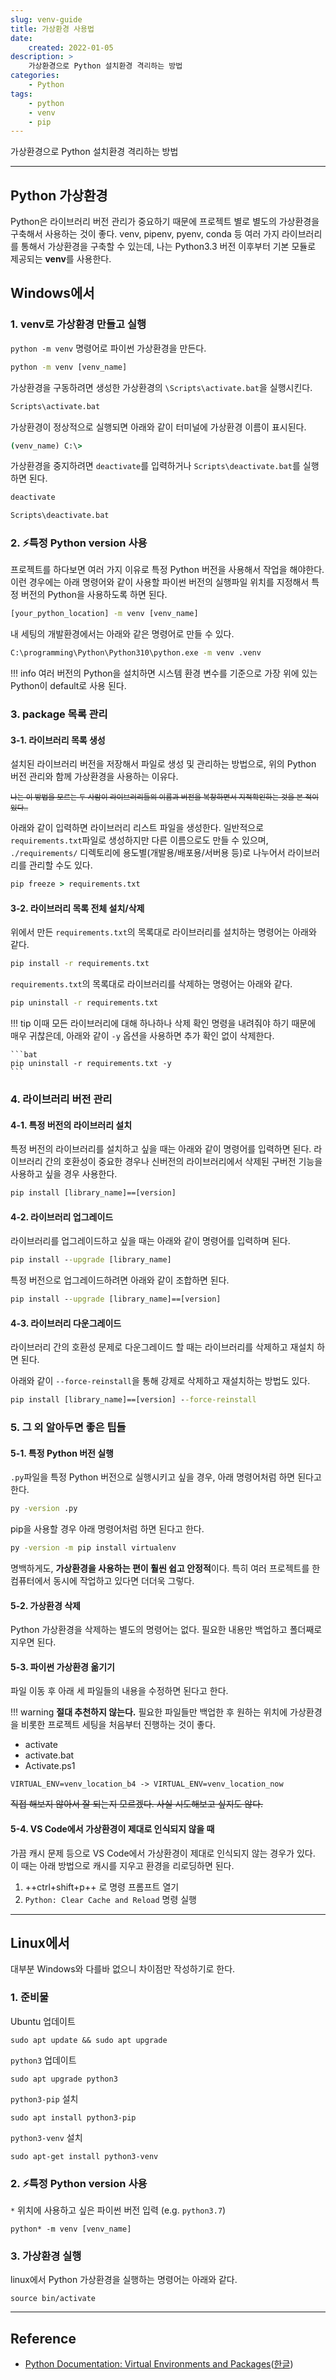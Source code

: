 ```yaml
---
slug: venv-guide
title: 가상환경 사용법
date:
    created: 2022-01-05
description: >
    가상환경으로 Python 설치환경 격리하는 방법
categories:
    - Python
tags:
    - python
    - venv
    - pip
---
```


가상환경으로 Python 설치환경 격리하는 방법  

<!-- more -->

---

## Python 가상환경

Python은 라이브러리 버전 관리가 중요하기 때문에 프로젝트 별로 별도의 가상환경을 구축해서 사용하는 것이 좋다. venv, pipenv, pyenv, conda 등 여러 가지 라이브러리를 통해서 가상환경을 구축할 수 있는데, 나는 Python3.3 버전 이후부터 기본 모듈로 제공되는 **venv**를 사용한다.  

## Windows에서

### 1. venv로 가상환경 만들고 실행

`python -m venv` 명령어로 파이썬 가상환경을 만든다.  

```bat
python -m venv [venv_name]
```

가상환경을 구동하려면 생성한 가상환경의 `\Scripts\activate.bat`을 실행시킨다.  

```bat
Scripts\activate.bat
```

가상환경이 정상적으로 실행되면 아래와 같이 터미널에 가상환경 이름이 표시된다.  

```bat
(venv_name) C:\>
```

가상환경을 중지하려면 `deactivate`를 입력하거나 `Scripts\deactivate.bat`를 실행하면 된다.  

```bat
deactivate
```

```bat
Scripts\deactivate.bat
```

### 2. ⚡특정 Python version 사용

프로젝트를 하다보면 여러 가지 이유로 특정 Python 버전을 사용해서 작업을 해야한다. 이런 경우에는 아래 명령어와 같이 사용할 파이썬 버전의 실행파일 위치를 지정해서 특정 버전의 Python을 사용하도록 하면 된다.  

```bat
[your_python_location] -m venv [venv_name]
```

내 세팅의 개발환경에서는 아래와 같은 명령어로 만들 수 있다.  

```bat
C:\programming\Python\Python310\python.exe -m venv .venv
```

!!! info
    여러 버전의 Python을 설치하면 시스템 환경 변수를 기준으로 가장 위에 있는 Python이 default로 사용 된다.  

### 3. package 목록 관리

#### 3-1. 라이브러리 목록 생성

설치된 라이브러리 버전을 저장해서 파일로 생성 및 관리하는 방법으로, 위의 Python 버전 관리와 함께 가상환경을 사용하는 이유다.  

<sub>~~나는 이 방법을 모르는 두 사람이 라이브러리들의 이름과 버전을 복창하면서 지적확인하는 것을 본 적이 있다..~~</sub>  

아래와 같이 입력하면 라이브러리 리스트 파일을 생성한다. 일반적으로 `requirements.txt`파일로 생성하지만 다른 이름으로도 만들 수 있으며, `./requirements/` 디렉토리에 용도별(개발용/배포용/서버용 등)로 나누어서 라이브러리를 관리할 수도 있다.  

```bat
pip freeze > requirements.txt
```

#### 3-2. 라이브러리 목록 전체 설치/삭제

위에서 만든 `requirements.txt`의 목록대로 라이브러리를 설치하는 명령어는 아래와 같다.  

```bat
pip install -r requirements.txt
```

`requirements.txt`의 목록대로 라이브러리를 삭제하는 명령어는 아래와 같다.  

```bat
pip uninstall -r requirements.txt
```

!!! tip
    이때 모든 라이브러리에 대해 하나하나 삭제 확인 명령을 내려줘야 하기 때문에 매우 귀찮은데, 아래와 같이 `-y` 옵션을 사용하면 추가 확인 없이 삭제한다.  

    ```bat
    pip uninstall -r requirements.txt -y
    ```

### 4. 라이브러리 버전 관리

#### 4-1. 특정 버전의 라이브러리 설치

특정 버전의 라이브러리를 설치하고 싶을 때는 아래와 같이 명령어를 입력하면 된다. 라이브러리 간의 호환성이 중요한 경우나 신버전의 라이브러리에서 삭제된 구버전 기능을 사용하고 싶을 경우 사용한다.  

```bat
pip install [library_name]==[version]
```

#### 4-2. 라이브러리 업그레이드

라이브러리를 업그레이드하고 싶을 때는 아래와 같이 명령어를 입력하며 된다.  

```bat
pip install --upgrade [library_name]
```

특정 버전으로 업그레이드하려면 아래와 같이 조합하면 된다.  

```bat
pip install --upgrade [library_name]==[version]
```

#### 4-3. 라이브러리 다운그레이드

라이브러리 간의 호환성 문제로 다운그레이드 할 때는 라이브러리를 삭제하고 재설치 하면 된다. 

아래와 같이 `--force-reinstall`을 통해 강제로 삭제하고 재설치하는 방법도 있다.  

```bat
pip install [library_name]==[version] --force-reinstall
```

### 5. 그 외 알아두면 좋은 팁들

#### 5-1. 특정 Python 버전 실행

`.py`파일을 특정 Python 버전으로 실행시키고 싶을 경우, 아래 명령어처럼 하면 된다고 한다.  

```bat
py -version .py
```

pip을 사용할 경우 아래 명령어처럼 하면 된다고 한다.  

```bat
py -version -m pip install virtualenv
```

명백하게도, **가상환경을 사용하는 편이 훨씬 쉽고 안정적**이다. 특히 여러 프로젝트를 한 컴퓨터에서 동시에 작업하고 있다면 더더욱 그렇다.  

#### 5-2. 가상환경 삭제

Python 가상환경을 삭제하는 별도의 명령어는 없다. 필요한 내용만 백업하고 폴더째로 지우면 된다.  

#### 5-3. 파이썬 가상환경 옮기기

파일 이동 후 아래 세 파일들의 내용을 수정하면 된다고 한다.  

!!! warning
    **절대 추천하지 않는다.** 필요한 파일들만 백업한 후 원하는 위치에 가상환경을 비롯한 프로젝트 세팅을 처음부터 진행하는 것이 좋다.  

- activate
- activate.bat
- Activate.ps1

```
VIRTUAL_ENV=venv_location_b4 -> VIRTUAL_ENV=venv_location_now
```

~~직접 해보지 않아서 잘 되는지 모르겠다. 사실 시도해보고 싶지도 않다.~~  

#### 5-4. VS Code에서 가상환경이 제대로 인식되지 않을 때

가끔 캐시 문제 등으로 VS Code에서 가상환경이 제대로 인식되지 않는 경우가 있다. 이 때는 아래 방법으로 캐시를 지우고 환경을 리로딩하면 된다.  

1. ++ctrl+shift+p++ 로 명령 프롬프트 열기
1. `Python: Clear Cache and Reload` 명령 실행

---

## Linux에서

대부분 Windows와 다를바 없으니 차이점만 작성하기로 한다.  

### 1. 준비물

Ubuntu 업데이트  

```shell
sudo apt update && sudo apt upgrade
```

`python3` 업데이트  

```shell
sudo apt upgrade python3
```

`python3-pip` 설치  

```shell
sudo apt install python3-pip
```

`python3-venv` 설치  

```shell
sudo apt-get install python3-venv
```

### 2. ⚡특정 Python version 사용

`*` 위치에 사용하고 싶은 파이썬 버전 입력 (e.g. `python3.7`)  

```shell
python* -m venv [venv_name]
```

### 3. 가상환경 실행

linux에서 Python 가상환경을 실행하는 명령어는 아래와 같다.  

```shell
source bin/activate
```

---
## Reference
- [Python Documentation: Virtual Environments and Packages](https://docs.python.org/3/tutorial/venv.html)([한글](https://docs.python.org/ko/3/tutorial/venv.html))
